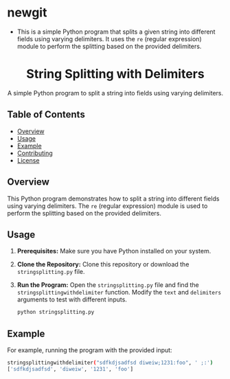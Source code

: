 # newgit
* This is a simple Python program that splits a given string into different fields using varying delimiters. It uses the `re` (regular expression) module to perform the splitting based on the provided delimiters.
<div align="center">
  <h1>String Splitting with Delimiters</h1>
  <p>A simple Python program to split a string into fields using varying delimiters.</p>
</div>

## Table of Contents
- [Overview](#overview)
- [Usage](#usage)
- [Example](#example)
- [Contributing](#contributing)
- [License](#license)

## Overview

This Python program demonstrates how to split a string into different fields using varying delimiters. The `re` (regular expression) module is used to perform the splitting based on the provided delimiters.

## Usage

1. **Prerequisites:** Make sure you have Python installed on your system.

2. **Clone the Repository:** Clone this repository or download the `stringsplitting.py` file.

3. **Run the Program:** Open the `stringsplitting.py` file and find the `stringsplittingwithdelimiter` function. Modify the `text` and `delimiters` arguments to test with different inputs.

   ```bash
   python stringsplitting.py

  ## Example

  For example, running the program with the provided input:

  ```bash
  stringsplittingwithdelimiter("sdfkdjsadfsd diweiw;1231:foo", ' ;:')
  ['sdfkdjsadfsd', 'diweiw', '1231', 'foo']
